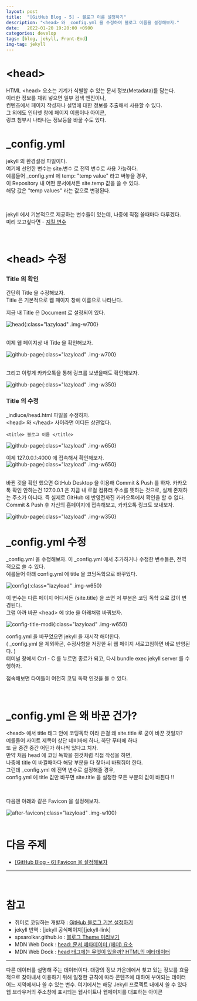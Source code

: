 ```yaml
---
layout: post
title:  "[GitHub Blog - 5] - 블로그 이름 설정하기"
description: "<head> 와 _config.yml 을 수정하여 블로그 이름을 설정해보자."
date:   2022-01-20 19:20:00 +0900
categories: develop
tags: [blog, jekyll, Front-End]
img-tag: jekyll
---
```


# \<head>
HTML \<head> 요소는 기계가 식별할 수 있는 문서 정보(<span class="tooltip" id="id-1">Metadata</span>)를 담는다.   
이러한 정보를 채워 넣으면 일부 검색 엔진이나,  
컨텐츠에서 페이지 작성자나 설명에 대한 정보를 추출해서 사용할 수 있다.  
그 외에도 인터넷 창에 페이지 이름이나 아이콘,  
링크 첨부시 나타나는 정보등을 바꿀 수도 있다.  


# _config.yml
jekyll 의 환경설정 파일이다.   
여기에 선언한 변수는 site.변수 로 <span class="tooltip" id="id-2">전역 변수</span>로 사용 가능하다.  
예를들어 _config.yml 에 temp: "temp value" 라고 써놓을 경우,  
이 Repository 내 어떤 문서에서든 site.temp 값을 쓸 수 있다.  
해당 값은 "temp values" 라는 값으로 변경된다.    
  
<br>

jekyll 에서 기본적으로 제공하는 변수들이 있는데, 나중에 직접 쓸때마다 다루겠다.  
미리 보고싶다면 - [지킬 변수][jekyll-var-link]   

<br>

# \<head> 수정

### Title 의 확인 

간단히 Title 을 수정해보자.   
Title 은 기본적으로 웹 페이지 창에 이름으로 나타난다.  

지금 내 Title 은 Document 로 설정되어 있다.  

![head](/assets/img/post-img/base-page/head.png){:class="lazyload" .img-w700}     

<br>
이제 웹 페이지상 내 Title 을 확인해보자.

![github-page](/assets/img/post-img/start-config/main-title.png){:class="lazyload" .img-w700}   


<br>
그리고 이렇게 카카오톡을 통해 링크를 보냈을때도 확인해보자. 

![github-page](/assets/img/post-img/start-config/kakao-title.png){:class="lazyload" .img-w350}  
  


### Title 의 수정

_indluce/head.html 파일을 수정하자.  
\<head> 와 \</head> 사이라면 어디든 상관없다.  
```
<title> 블로그 이름 </title>
```  

![github-page](/assets/img/post-img/start-config/head-title.png){:class="lazyload" .img-w650}   


이제 127.0.0.1:4000 에 접속해서 확인해보자.  
![github-page](/assets/img/post-img/start-config/main-title-modify.png){:class="lazyload" .img-w650}  

<br>
바뀐 것을 확인 했으면 GitHub Desktop 을 이용해 Commit & Push 를 하자.  
카카오톡 확인 안하는건 127.0.0.1 은 지금 내 로컬 컴퓨터 주소를 뜻하는 것으로,    
실제 존재하는 주소가 아니다.  
즉 실제로 GitHub 에 반영전까진 카카오톡에서 확인을 할 수 없다.  
Commit & Push 후 자신의 홈페이지에 접속해보고, 카카오톡 링크도 보내보자.  

![github-page](/assets/img/post-img/start-config/kakao-title-modify.png){:class="lazyload" .img-w350}  


# _config.yml 수정
_config.yml 을 수정해보자. 
이 _config.yml 에서 추가하거나 수정한 변수들은, 전역적으로 쓸 수 있다.  
예를들어 아래 config.yml 에 title 을 코딩독학으로 바꾸었다.  

![config](/assets/img/post-img/start-config/config.png){:class="lazyload" .img-w650}   

이 변수는 다른 페이지 어디서든 {site.title} 을 쓰면 저 부분은 코딩 독학 으로 값이 변경된다.  
그럼 아까 바꾼 \<head> 에 title 을 아래처럼 바꿔보자.  

![config-title-modi](/assets/img/post-img/start-config/config-title.png){:class="lazyload" .img-w650}   

config.yml 을 바꾸었으면 jekyll 을 재시작 해야한다.   
( _config.yml 을 제외하곤, 수정사항을 저장한 뒤 웹 페이지 새로고침하면 바로 반영된다. )    
터미널 창에서 Ctrl - C 를 누르면 종료가 되고, 다시 bundle exec jekyll server 를 수행하자.   

접속해보면 타이틀이 여전히 코딩 독학 인것을 볼 수 있다.  

<br> 

# _config.yml 은 왜 바꾼 건가?
\<head> 에서 title 태그 안에 코딩독학 이라 쓴걸 왜 site.title 로 굳이 바꾼 것일까?
<br>
예를들어 사이트 제목이 상단 네비바에 하나, 하단 푸터에 하나   
또 글 중간 중간 어딘가 하나씩 있다고 치자.  
만약 처음 head 에 코딩 독학을 친것처럼 직접 작성을 하면,   
나중에 title 이 바뀔때마다 해당 부분을 다 찾아서 바꿔줘야 한다.  
그런데 _config.yml 에 전역 변수로 설정해줄 경우,  
config.yml 에 title 값만 바꾸면 site.title 을 설정한 모든 부분의 값이 바뀐다 !!

<br>

다음엔 아래와 같은 <span class="tooltip" id="id-3">Favicon</span> 을 설정해보자.

![after-favicon](/assets/img/post-img/favicon/after-favicon.png){:class="lazyload" .img-w100}  
<br>



  
# 다음 주제
- [[GitHub Blog - 6] Favicon 을 설정해보자][favicon-link]

<hr>

<br> 

# 참고
- 취미로 코딩하는 개발자 : [GitHub 블로그 기본 설정하기][github-config-link]
- jekyll 번역 : [jekyll 공식페이지][jekyll-link]
- spsarolkar.github.io : [블로그 Theme 미리보기][theme-view-link]
- MDN Web Dock : [head: 문서 메타데이터 (헤더) 요소][head-link]
- MDN Web Dock : [head 태그에는 무엇이 있을까? HTML의 메타데이터][head-meta-link]

<hr>

<div class="tooltip-desc">
    <div class="tooltip-description" id="desc-1">
    다른 데이터를 설명해 주는 데이터이다. 대량의 정보 가운데에서 찾고 있는 정보를 효율적으로 찾아내서 이용하기 위해 일정한 규칙에 따라 콘텐츠에 대하여 부여되는 데이터
    </div>
    <div class="tooltip-description" id="desc-2">
    어느 지역에서나 쓸 수 있는 변수. 여기에서는 해당 Jekyll 프로젝트 내에서 쓸 수 있다
    </div>
    <div class="tooltip-description" id="desc-3">
    웹 브라우저의 주소창에 표시되는 웹사이트나 웹페이지를 대표하는 아이콘
    </div>
</div>

[github-config-link]: https://devinlife.com/howto%20github%20pages/blog-config/
[jekyll-var-link]: https://jekyllrb-ko.github.io/docs/variables/
[jekyll-config-link]:https://jekyllrb-ko.github.io/docs/configuration/
[theme-view-link]: https://spsarolkar.github.io/rouge-theme-preview/
[head-link]:https://developer.mozilla.org/ko/docs/Web/HTML/Element/head

[head-meta-link]:https://developer.mozilla.org/ko/docs/Learn/HTML/Introduction_to_HTML/The_head_metadata_in_HTML

[favicon-link]: /develop/2022/01/02/favicon.html
